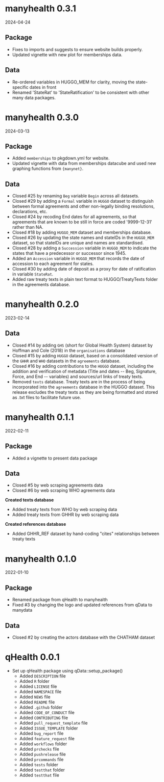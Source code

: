 # manyhealth 0.3.1

2024-04-24

## Package

* Fixes to imports and suggests to ensure website builds properly.
* Updated vignette with new plot for memberships data.

## Data

* Re-ordered variables in HUGGO_MEM for clarity, moving the state-specific dates in front
* Renamed 'StateRat' to 'StateRatification' to be consistent with other many data packages.

# manyhealth 0.3.0

2024-03-13

## Package

* Added `memberships` to pkgdown.yml for website.
* Updated vignette with data from memberships datacube and used new graphing functions from `{manynet}`.

## Data

* Closed #25 by renaming `Beg` variable `Begin` across all datasets.
* Closed #29 by adding a `Formal` variable in `HUGGO` dataset to distinguish between formal agreements and other non-legally binding resolutions, declarations, etc.
* Closed #24 by recoding End dates for all agreements, so that agreements that are known to be still in force are coded '9999-12-31' rather than NA.
* Closed #18 by adding `HUGGO_MEM` dataset and memberships database.
* Closed #26 by updating the state names and stateIDs in the `HUGGO_MEM` dataset, so that stateIDs are unique and names are standardised.
* Closed #28 by adding a `Succession` variable in `HUGGO_MEM` to indicate the states that have a predecessor or successor since 1945.
* Added an `Accession` variable in `HUGGO_MEM` that records the date of accession to each agreement for states.
* Closed #30 by adding date of deposit as a proxy for date of ratification in variable `StateRat`.
* Added raw treaty texts in plain text format to HUGGO/TreatyTexts folder in the agreements database.

# manyhealth 0.2.0

2023-02-14

## Data

* Closed #14 by adding `GHS` (short for Global Health System) dataset by Hoffman and Cole (2018) in the `organisations` database
* Closed #15 by adding `HUGGO` dataset, based on a consolidated version of the `GHHR` and `WHO` datasets in the `agreements` database.
* Closed #16 by adding contributions to the `HUGGO` dataset, including the addition and verification of metadata (Title and dates -- Beg, Signature, Force, and End -- variables) and sources/url links of treaty texts.
* Removed `texts` database. Treaty texts are in the process of being incorporated into the `agreements` database in the HUGGO dataset. This release excludes the treaty texts as they are being formatted and stored as .txt files to facilitate future use.

# manyhealth 0.1.1

2022-02-11

## Package

* Added a vignette to present data package

## Data

* Closed #5 by web scraping agreements data
* Closed #6 by web scraping WHO agreements data

**Created texts database**
* Added treaty texts from WHO by web scraping data
* Added treaty texts from GHHR by web scraping data

**Created references database**
* Added GHHR_REF dataset by hand-coding "cites" relationships between treaty texts

# manyhealth 0.1.0

2022-01-10

## Package

* Renamed package from qHealth to manyhealth
* Fixed #3 by changing the logo and updated references from qData to manydata

## Data

* Closed #2 by creating the actors database with the CHATHAM dataset

# qHealth 0.0.1

* Set up qHealth package using qData::setup_package()
  * Added `DESCRIPTION` file
  * Added `R` folder
  * Added `LICENSE` file
  * Added `NAMESPACE` file
  * Added `NEWS` file
  * Added `README` file
  * Added `.github` folder
  * Added `CODE_OF_CONDUCT` file
  * Added `CONTRIBUTING` file
  * Added `pull_request_template` file
  * Added `ISSUE_TEMPLATE` folder
  * Added `bug_report` file
  * Added `feature_request` file
  * Added `workflows` folder
  * Added `prchecks` file
  * Added `pushrelease` file
  * Added `prcommands` file
  * Added `tests` folder
  * Added `testthat` folder
  * Added `testthat` file
